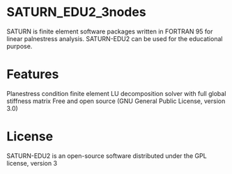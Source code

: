 # SATURN_EDU2_3nodes
SATURN is finite element software packages written in FORTRAN 95 for linear palnestress analysis. SATURN-EDU2 can be used for the educational purpose.
# Features
Planestress condition finite element
LU decomposition solver with full global stiffness matrix
Free and open source (GNU General Public License, version 3.0)
# License
SATURN-EDU2 is an open-source software distributed under the GPL license, version 3
